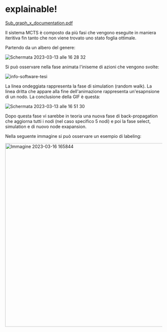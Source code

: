 # explainable!
[Sub_graph_x_documentation.pdf](https://github.com/SocialThingsIT/explainable/files/10958899/Sub_graph_x_documentation.4.pdf)

Il sistema MCTS è composto da più fasi che vengono eseguite in maniera iteritiva fin tanto che non viene trovato uno stato foglia ottimale.

Partendo da un albero del genere:

![Schermata 2023-03-13 alle 16 28 32](https://user-images.githubusercontent.com/126795492/224748728-80b93f15-f2ba-4810-b040-d4e05b4b71b7.png)



Si può osservare nella fase animata l'iniseme di azioni che vengono svolte:

![info-software-tesi](https://user-images.githubusercontent.com/126795492/223439290-3da27db2-5a26-44b1-9c03-b6f81d788a0f.gif)


La linea ondeggiata rappresenta la fase di simulation (random walk).
La linea dritta che appare alla fine dell'animazione rappresenta un'esapnsione di un nodo.
La conclusione della GIF è questa:




![Schermata 2023-03-13 alle 16 51 30](https://user-images.githubusercontent.com/126795492/224755527-bfd7e298-baae-4abe-a7ad-ba5c103d9795.png)

Dopo questa fase vi sarebbe in teoria una nuova fase di back-propagation che aggiorna tutti i nodi (nel caso specifico 5 nodi) e poi la fase select, simulation e di nuovo node exapansion.

Nella seguente immagine si può osservare un esempio di labeling:

<img width="590" alt="Immagine 2023-03-16 165844" src="https://user-images.githubusercontent.com/126795492/225679913-098ddf1c-fd15-44c5-bf6b-26c88c9f781a.png">


